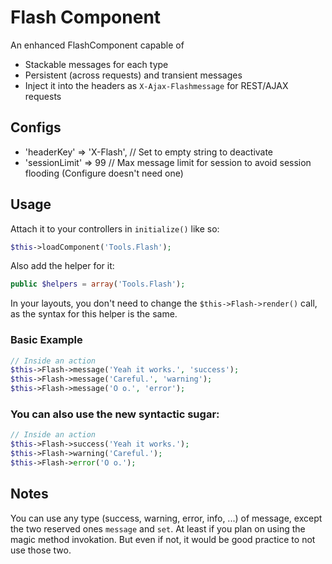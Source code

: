 # Flash Component

An enhanced FlashComponent capable of
- Stackable messages for each type
- Persistent (across requests) and transient messages
- Inject it into the headers as `X-Ajax-Flashmessage` for REST/AJAX requests

## Configs
- 'headerKey' => 'X-Flash', // Set to empty string to deactivate
- 'sessionLimit' => 99 // Max message limit for session to avoid session flooding (Configure doesn't need one)

## Usage
Attach it to your controllers in `initialize()` like so:
```php
$this->loadComponent('Tools.Flash');
```

Also add the helper for it:
```php
public $helpers = array('Tools.Flash');
```

In your layouts, you don't need to change the `$this->Flash->render()` call, as the syntax for this helper is the same.

### Basic Example
```php
// Inside an action
$this->Flash->message('Yeah it works.', 'success');
$this->Flash->message('Careful.', 'warning');
$this->Flash->message('O o.', 'error');
```

### You can also use the new syntactic sugar:
```php
// Inside an action
$this->Flash->success('Yeah it works.');
$this->Flash->warning('Careful.');
$this->Flash->error('O o.');
```

## Notes
You can use any type (success, warning, error, info, ...) of message, except the two reserved ones `message` and `set`.
At least if you plan on using the magic method invokation. But even if not, it would be good practice to not use those two.